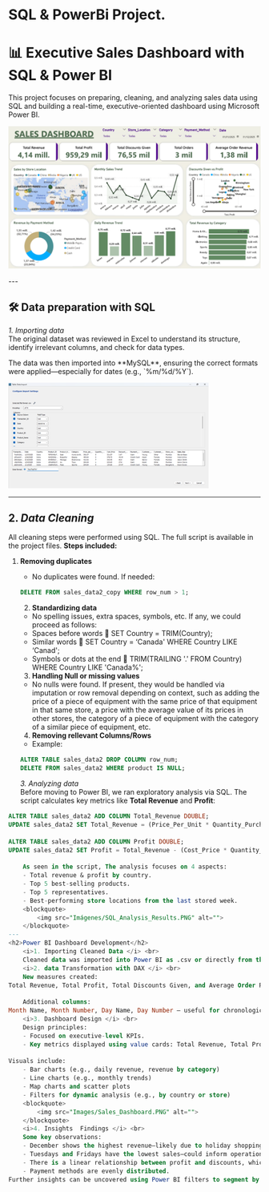# SQL & PowerBi Project.

<h1>📊 Executive Sales Dashboard with SQL & Power BI </h1>
<p>
	This project focuses on preparing, cleaning, and analyzing sales data using SQL and building a real-time, executive-oriented dashboard using Microsoft Power BI.
    <p align="center">
  <img src="Images/Sales_Dashboard.png" alt="Sales Dashboard" width="700">
</p>
---
<h2>🛠️ Data preparation with SQL</h2>
	<i>1. Importing data </i> <br>
	The original dataset was reviewed in Excel to understand its structure, identify irrelevant columns, and check for data types.
	<p>
	The data was then imported into **MySQL**, ensuring the correct formats were applied—especially for dates (e.g., `%m/%d/%Y`).
	</p>
  <img src="Images/Import_window.png" alt="SQL Import Window" width="400">

---
## 2. _Data Cleaning_
All cleaning steps were performed using SQL. The full script is available in the project files.
**Steps included:**
1. **Removing duplicates**
	- No duplicates were found. If needed:
     ```sql
     DELETE FROM sales_data2_copy WHERE row_num > 1;
     ```
	2. **Standardizing data**
	- No spelling issues, extra spaces, symbols, etc. If any, we could proceed as follows:
	- Spaces before words  SET Country = TRIM(Country);
	- Similar words  SET Country = ‘Canada' WHERE Country LIKE ‘Canad';
	- Symbols or dots at the end  TRIM(TRAILING '.' FROM Country) WHERE Country LIKE 'Canada%';
	3. **Handling Null or missing values**
	- No nulls were found. If present, they would be handled via imputation or row removal depending on context, such as adding the price of a piece of equipment with the same price of that equipment in that same store, a price with the average value of its prices in other stores, the category of a piece of equipment with the category of a similar piece of equipment, etc.
	4. **Removing rellevant Columns/Rows**
	  - Example:
     ```sql
     ALTER TABLE sales_data2 DROP COLUMN row_num;
     DELETE FROM sales_data2 WHERE product IS NULL;
     ```

	<i>3. Analyzing data </i> <br>
	Before moving to Power BI, we ran exploratory analysis via SQL. The script calculates key metrics like **Total Revenue** and **Profit**:

```sql
ALTER TABLE sales_data2 ADD COLUMN Total_Revenue DOUBLE;
UPDATE sales_data2 SET Total_Revenue = (Price_Per_Unit * Quantity_Purchased) - Discount_Applied;

ALTER TABLE sales_data2 ADD COLUMN Profit DOUBLE;
UPDATE sales_data2 SET Profit = Total_Revenue - (Cost_Price * Quantity_Purchased);
	
	As seen in the script, The analysis focuses on 4 aspects:
	- Total revenue & profit by country.
	- Top 5 best-selling products.
	- Top 5 representatives.
	- Best-performing store locations from the last stored week.
	<blockquote>
        <img src="Imágenes/SQL_Analysis_Results.PNG" alt="">
    </blockquote>
---
<h2>Power BI Dashboard Development</h2>
	<i>1. Importing Cleaned Data </i> <br>
	Cleaned data was imported into Power BI as .csv or directly from the MySQL database. 
	<i>2. data Transformation with DAX </i> <br>
	New measures created:
Total Revenue, Total Profit, Total Discounts Given, and Average Order Revenue.

	Additional columns:
Month Name, Month Number, Day Name, Day Number — useful for chronological charts and trend lines.
	<i>3. Dashboard Design </i> <br>
	Design principles:
	- Focused on executive-level KPIs.
	- Key metrics displayed using value cards: Total Revenue, Total Profit, Total Orders, etc.

Visuals include:
	- Bar charts (e.g., daily revenue, revenue by category)
	- Line charts (e.g., monthly trends)	
	- Map charts and scatter plots
	- Filters for dynamic analysis (e.g., by country or store)
    <blockquote>       
        <img src="Images/Sales_Dashboard.PNG" alt="">
    </blockquote>
	<i>4. Insights  Findings </i> <br>
	Some key observations:
	- December shows the highest revenue—likely due to holiday shopping.
	- Tuesdays and Fridays have the lowest sales—could inform operational decisions like store maintenance or training days.
	- There is a linear relationship between profit and discounts, which could be further explored using Python or advanced analytics tools.
	- Payment methods are evenly distributed.
Further insights can be uncovered using Power BI filters to segment by country, store, or product category.